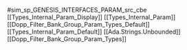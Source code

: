 #sim_sp_GENESIS_INTERFACES_PARAM_src_cbe
[[Types_Internal_Param_Display]]
[[Types_Internal_Param]]
[[Dopp_Filter_Bank_Group_Param_Types_Default]]
[[Types_Internal_Param_Default]]
[[Ada.Strings.Unbounded]]
[[Dopp_Filter_Bank_Group_Param_Types]]
